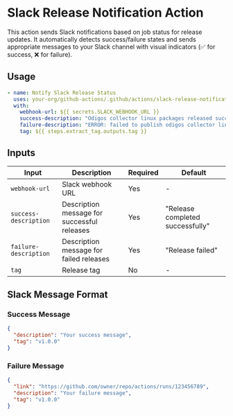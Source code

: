 # Slack Release Notification Action

This action sends Slack notifications based on job status for release updates. It automatically detects success/failure states and sends appropriate messages to your Slack channel with visual indicators (✅ for success, ❌ for failure).

## Usage

```yaml
- name: Notify Slack Release Status
  uses: your-org/github-actions/.github/actions/slack-release-notification@main
  with:
    webhook-url: ${{ secrets.SLACK_WEBHOOK_URL }}
    success-description: "Odigos collector linux packages released successfully"
    failure-description: "ERROR: failed to publish odigos collector linux packages"
    tag: ${{ steps.extract_tag.outputs.tag }}
```

## Inputs

| Input | Description | Required | Default |
|-------|-------------|----------|---------|
| `webhook-url` | Slack webhook URL | Yes | - |
| `success-description` | Description message for successful releases | Yes | "Release completed successfully" |
| `failure-description` | Description message for failed releases | Yes | "Release failed" |
| `tag` | Release tag | No | - |

## Slack Message Format

### Success Message
```json
{
  "description": "Your success message",
  "tag": "v1.0.0"
}
```

### Failure Message
```json
{
  "link": "https://github.com/owner/repo/actions/runs/123456789",
  "description": "Your failure message",
  "tag": "v1.0.0"
}
```
